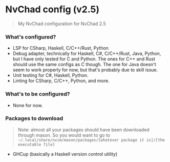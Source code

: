 # NvChad config (v2.5)
> My NvChad configuration for NvChad 2.5
### What's configured?
- LSP for CSharp, Haskell, C/C++/Rust, Python
- Debug adapter, technically for Haskell, C#, C/C++/Rust, Java, Python, but I have only tested for C and Python. The ones for C++ and Rust should use the same configs as C though. The one for Java doesn't seem to work properly for now, but that's probably due to skill issue.
- Unit testing for C#, Haskell, Python.
- Linting for CSharp, C/C++, Python, and more.
### What's to be configured?
- None for now. 
### Packages to download
> Note: almost all your packages should have been downloaded through mason. So you would want to go to `~/.local/share/nvim/mason/packages/[whatever package it is]/[the executable file]`
- GHCup (basically a Haskell version control utility)
